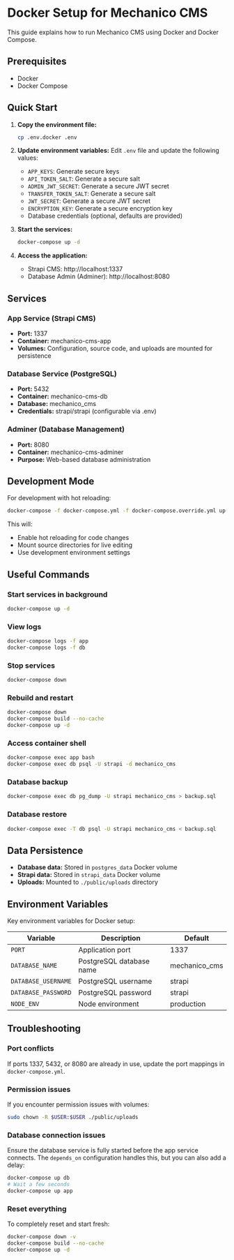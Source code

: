 # Docker Setup for Mechanico CMS

This guide explains how to run Mechanico CMS using Docker and Docker Compose.

## Prerequisites

- Docker
- Docker Compose

## Quick Start

1. **Copy the environment file:**
   ```bash
   cp .env.docker .env
   ```

2. **Update environment variables:**
   Edit `.env` file and update the following values:
   - `APP_KEYS`: Generate secure keys
   - `API_TOKEN_SALT`: Generate a secure salt
   - `ADMIN_JWT_SECRET`: Generate a secure JWT secret
   - `TRANSFER_TOKEN_SALT`: Generate a secure salt
   - `JWT_SECRET`: Generate a secure JWT secret
   - `ENCRYPTION_KEY`: Generate a secure encryption key
   - Database credentials (optional, defaults are provided)

3. **Start the services:**
   ```bash
   docker-compose up -d
   ```

4. **Access the application:**
   - Strapi CMS: http://localhost:1337
   - Database Admin (Adminer): http://localhost:8080

## Services

### App Service (Strapi CMS)
- **Port:** 1337
- **Container:** mechanico-cms-app
- **Volumes:** Configuration, source code, and uploads are mounted for persistence

### Database Service (PostgreSQL)
- **Port:** 5432
- **Container:** mechanico-cms-db
- **Database:** mechanico_cms
- **Credentials:** strapi/strapi (configurable via .env)

### Adminer (Database Management)
- **Port:** 8080
- **Container:** mechanico-cms-adminer
- **Purpose:** Web-based database administration

## Development Mode

For development with hot reloading:

```bash
docker-compose -f docker-compose.yml -f docker-compose.override.yml up
```

This will:
- Enable hot reloading for code changes
- Mount source directories for live editing
- Use development environment settings

## Useful Commands

### Start services in background
```bash
docker-compose up -d
```

### View logs
```bash
docker-compose logs -f app
docker-compose logs -f db
```

### Stop services
```bash
docker-compose down
```

### Rebuild and restart
```bash
docker-compose down
docker-compose build --no-cache
docker-compose up -d
```

### Access container shell
```bash
docker-compose exec app bash
docker-compose exec db psql -U strapi -d mechanico_cms
```

### Database backup
```bash
docker-compose exec db pg_dump -U strapi mechanico_cms > backup.sql
```

### Database restore
```bash
docker-compose exec -T db psql -U strapi mechanico_cms < backup.sql
```

## Data Persistence

- **Database data:** Stored in `postgres_data` Docker volume
- **Strapi data:** Stored in `strapi_data` Docker volume
- **Uploads:** Mounted to `./public/uploads` directory

## Environment Variables

Key environment variables for Docker setup:

| Variable | Description | Default |
|----------|-------------|---------|
| `PORT` | Application port | 1337 |
| `DATABASE_NAME` | PostgreSQL database name | mechanico_cms |
| `DATABASE_USERNAME` | PostgreSQL username | strapi |
| `DATABASE_PASSWORD` | PostgreSQL password | strapi |
| `NODE_ENV` | Node environment | production |

## Troubleshooting

### Port conflicts
If ports 1337, 5432, or 8080 are already in use, update the port mappings in `docker-compose.yml`.

### Permission issues
If you encounter permission issues with volumes:
```bash
sudo chown -R $USER:$USER ./public/uploads
```

### Database connection issues
Ensure the database service is fully started before the app service connects. The `depends_on` configuration handles this, but you can also add a delay:
```bash
docker-compose up db
# Wait a few seconds
docker-compose up app
```

### Reset everything
To completely reset and start fresh:
```bash
docker-compose down -v
docker-compose build --no-cache
docker-compose up -d
```